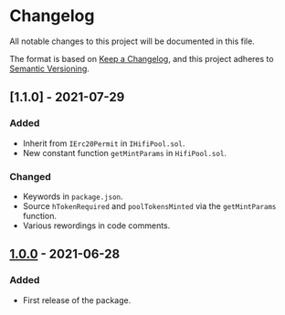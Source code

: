 # Changelog

All notable changes to this project will be documented in this file.

The format is based on [Keep a Changelog](https://keepachangelog.com/en/1.0.0/), and this project adheres to [Semantic Versioning](https://semver.org/spec/v2.0.0.html).

## [1.1.0] - 2021-07-29

### Added

- Inherit from `IErc20Permit` in `IHifiPool.sol`.
- New constant function `getMintParams` in `HifiPool.sol`.

### Changed

- Keywords in `package.json`.
- Source `hTokenRequired` and `poolTokensMinted` via the `getMintParams` function.
- Various rewordings in code comments.

## [1.0.0] - 2021-06-28

### Added

- First release of the package.

[1.0.0]: https://github.com/hifi-finance/hifi-amm/releases/tag/v1.0.0
